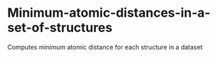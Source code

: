 # Minimum-atomic-distances-in-a-set-of-structures
Computes minimum atomic distance for each structure in a dataset 

